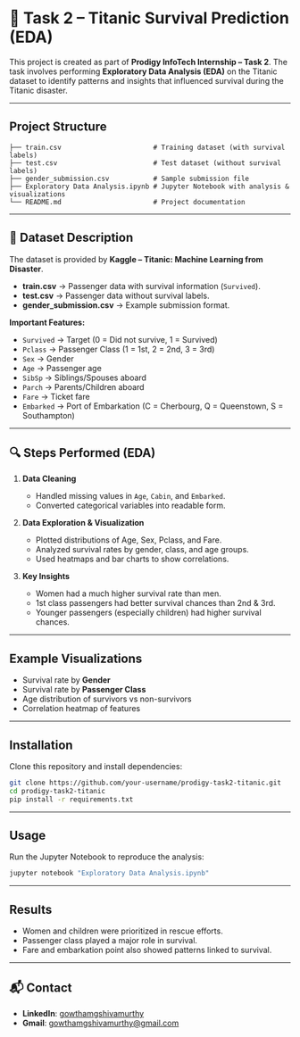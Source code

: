 # 🚢 Task 2 – Titanic Survival Prediction (EDA)

This project is created as part of **Prodigy InfoTech Internship – Task 2**.
The task involves performing **Exploratory Data Analysis (EDA)** on the Titanic dataset to identify patterns and insights that influenced survival during the Titanic disaster.

---

##  Project Structure

```
├── train.csv                       # Training dataset (with survival labels)
├── test.csv                        # Test dataset (without survival labels)
├── gender_submission.csv           # Sample submission file
├── Exploratory Data Analysis.ipynb # Jupyter Notebook with analysis & visualizations
└── README.md                       # Project documentation
```

---

## 📑 Dataset Description

The dataset is provided by **Kaggle – Titanic: Machine Learning from Disaster**.

* **train.csv** → Passenger data with survival information (`Survived`).
* **test.csv** → Passenger data without survival labels.
* **gender\_submission.csv** → Example submission format.

**Important Features:**

* `Survived` → Target (0 = Did not survive, 1 = Survived)
* `Pclass` → Passenger Class (1 = 1st, 2 = 2nd, 3 = 3rd)
* `Sex` → Gender
* `Age` → Passenger age
* `SibSp` → Siblings/Spouses aboard
* `Parch` → Parents/Children aboard
* `Fare` → Ticket fare
* `Embarked` → Port of Embarkation (C = Cherbourg, Q = Queenstown, S = Southampton)

---

## 🔍 Steps Performed (EDA)

1. **Data Cleaning**

   * Handled missing values in `Age`, `Cabin`, and `Embarked`.
   * Converted categorical variables into readable form.

2. **Data Exploration & Visualization**

   * Plotted distributions of Age, Sex, Pclass, and Fare.
   * Analyzed survival rates by gender, class, and age groups.
   * Used heatmaps and bar charts to show correlations.

3. **Key Insights**

   * Women had a much higher survival rate than men.
   * 1st class passengers had better survival chances than 2nd & 3rd.
   * Younger passengers (especially children) had higher survival chances.

---

##  Example Visualizations

*  Survival rate by **Gender**
*  Survival rate by **Passenger Class**
*  Age distribution of survivors vs non-survivors
*  Correlation heatmap of features

---

##  Installation

Clone this repository and install dependencies:

```bash
git clone https://github.com/your-username/prodigy-task2-titanic.git
cd prodigy-task2-titanic
pip install -r requirements.txt
```

---

##  Usage

Run the Jupyter Notebook to reproduce the analysis:

```bash
jupyter notebook "Exploratory Data Analysis.ipynb"
```

---

##  Results

* Women and children were prioritized in rescue efforts.
* Passenger class played a major role in survival.
* Fare and embarkation point also showed patterns linked to survival.

---

## 📬 Contact

* **LinkedIn**: [gowthamgshivamurthy](https://www.linkedin.com/in/gowthamgshivamuthy)
* **Gmail**: [gowthamgshivamurthy@gmail.com](mailto:gowthamgshivamurthy@gmail.com)
